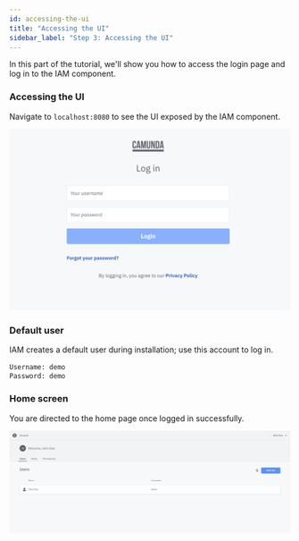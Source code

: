 ```yaml
---
id: accessing-the-ui
title: "Accessing the UI"
sidebar_label: "Step 3: Accessing the UI"
---
```


In this part of the tutorial, we'll show you how to access the login page and log in to the IAM component.

### Accessing the UI

Navigate to `localhost:8080` to see the UI exposed by the IAM component.

![iam-ui](../img/iam-ui.png)

### Default user

IAM creates a default user during installation; use this account to log in.

```text
Username: demo
Password: demo
```

### Home screen

You are directed to the home page once logged in successfully.

![iam-home-page](../img/iam-home-page.png)
